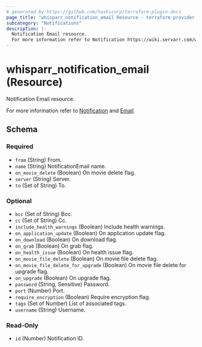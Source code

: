 ```yaml
---
# generated by https://github.com/hashicorp/terraform-plugin-docs
page_title: "whisparr_notification_email Resource - terraform-provider-whisparr"
subcategory: "Notifications"
description: |-
  Notification Email resource.
  For more information refer to Notification https://wiki.servarr.com/whisparr/settings#connect and Email https://wiki.servarr.com/whisparr/supported#email.
---
```


# whisparr_notification_email (Resource)

<!-- subcategory:Notifications -->Notification Email resource.
For more information refer to [Notification](https://wiki.servarr.com/whisparr/settings#connect) and [Email](https://wiki.servarr.com/whisparr/supported#email).



<!-- schema generated by tfplugindocs -->
## Schema

### Required

- `from` (String) From.
- `name` (String) NotificationEmail name.
- `on_movie_delete` (Boolean) On movie delete flag.
- `server` (String) Server.
- `to` (Set of String) To.

### Optional

- `bcc` (Set of String) Bcc.
- `cc` (Set of String) Cc.
- `include_health_warnings` (Boolean) Include health warnings.
- `on_application_update` (Boolean) On application update flag.
- `on_download` (Boolean) On download flag.
- `on_grab` (Boolean) On grab flag.
- `on_health_issue` (Boolean) On health issue flag.
- `on_movie_file_delete` (Boolean) On movie file delete flag.
- `on_movie_file_delete_for_upgrade` (Boolean) On movie file delete for upgrade flag.
- `on_upgrade` (Boolean) On upgrade flag.
- `password` (String, Sensitive) Password.
- `port` (Number) Port.
- `require_encryption` (Boolean) Require encryption flag.
- `tags` (Set of Number) List of associated tags.
- `username` (String) Username.

### Read-Only

- `id` (Number) Notification ID.


